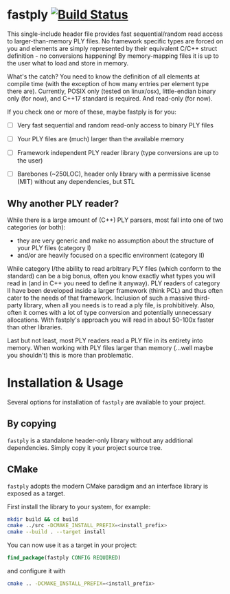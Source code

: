 # fastply [![Build Status](https://travis-ci.org/dbadrian/fastply.svg?branch=develop)](https://travis-ci.org/dbadrian/fastply)

This single-include header file provides fast sequential/random read access to larger-than-memory PLY files. No framework specific types are forced on you and elements are simply represented by their equivalent C/C++ struct definition - no conversions happening! By memory-mapping files it is up to the user what to load and store in memory.

What's the catch? You need to know the definition of all elements at compile time (with the exception of how many entries per element type there are). Currently, POSIX only (tested on linux/osx), little-endian binary only (for now), and C++17 standard is required. And read-only (for now).

If you check one or more of these, maybe fastply is for you:
  - [ ] Very fast sequential and random read-only access to binary PLY files
  - [ ] Your PLY files are (much) larger than the available memory
  - [ ] Framework independent PLY reader library (type conversions are up to the user)
  - [ ] Barebones (~250LOC), header only library with a permissive license (MIT) without any dependencies, but STL


## Why another PLY reader?
While there is a large amount of (C++) PLY parsers, most fall into one of two categories (or both):
  * they are very generic and make no assumption about the structure of your PLY files (category I)
  * and/or are heavily focused on a specific environment (category II)

While category I/the ability to read arbitrary PLY files (which conform to the standard) can be a big bonus, often you know exactly what types you will read in (and in C++ you need to define it anyway). PLY readers of category II have been developed inside a larger framework (think PCL) and thus often cater to the needs of that framework. Inclusion of such a massive third-party library, when all you needs is to read a ply file, is prohibitively. Also, often it comes with a lot of type conversion and potentially unnecessary allocations. With fastply's approach you will read in about 50-100x faster than other libraries.

Last but not least, most PLY readers read a PLY file in its entirety into memory. When working with PLY files larger than memory (...well maybe you shouldn't) this is more than problematic.

# Installation & Usage

Several options for installation of `fastply` are available to your project.

## By copying

`fastply` is a standalone header-only library without any additional dependencies.
Simply copy it your project source tree.

## CMake

`fastply` adopts the modern CMake paradigm and an interface library is exposed as a target.

First install the library to your system, for example:

```bash
mkdir build && cd build
cmake ../src -DCMAKE_INSTALL_PREFIX=<install_prefix>
cmake --build . --target install
```

You can now use it as a target in your project:

```cmake
find_package(fastply CONFIG REQUIRED)
```

and configure it with

```bash
cmake .. -DCMAKE_INSTALL_PREFIX=<install_prefix>